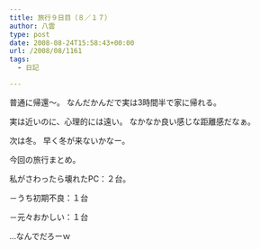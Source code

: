 ```yaml
---
title: 旅行９日目（８／１７）
author: 八雲
type: post
date: 2008-08-24T15:58:43+00:00
url: /2008/08/1161
tags:
  - 日記

---
```

普通に帰還～。 なんだかんだで実は3時間半で家に帰れる。

実は近いのに、心理的には遠い。 なかなか良い感じな距離感だなぁ。
  
次は冬。 早く冬が来ないかなー。

今回の旅行まとめ。
  
私がさわったら壊れたPC：２台。
  
－うち初期不良：１台
  
－元々おかしい：１台

…なんでだろーｗ
